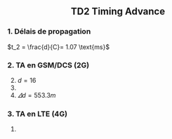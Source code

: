 ## <center>TD2 Timing Advance


### 1. Délais de propagation


$t_2 = \frac{d}{C}= 1.07 \text{ms}$

### 2. TA en GSM/DCS (2G)

2. $d = 16$
3. 
4. $\varDelta d= 553.3 m$


### 3. TA en LTE (4G)

1. 
